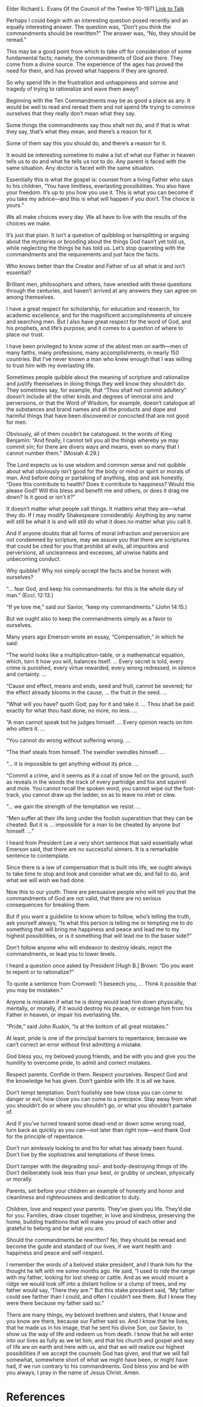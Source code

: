 Elder Richard L. Evans
Of the Council of the Twelve
10-1971
[Link to Talk](https://www.churchofjesuschrist.org/study/general-conference/1971/10/should-the-commandments-be-rewritten?lang=eng)

Perhaps I could begin with an interesting question posed recently and an equally interesting answer. The question was, “Don’t you think the commandments should be rewritten?” The answer was, “No, they should be reread.”

This may be a good point from which to take off for consideration of some fundamental facts; namely, the commandments of God are there. They come from a divine source. The experience of the ages has proved the need for them, and has proved what happens if they are ignored.

So why spend life in the frustration and unhappiness and sorrow and tragedy of trying to rationalize and wave them away?

Beginning with the Ten Commandments may be as good a place as any. It would be well to read and reread them and not spend life trying to convince ourselves that they really don’t mean what they say.

Some things the commandments say thou shalt not do, and if that is what they say, that’s what they mean, and there’s a reason for it.

Some of them say this you should do, and there’s a reason for it.

It would be interesting sometime to make a list of what our Father in heaven tells us to do and what he tells us not to do. Any parent is faced with the same situation. Any doctor is faced with the same situation.

Essentially this is what the gospel is: counsel from a living Father who says to his children, “You have limitless, everlasting possibilities. You also have your freedom. It’s up to you how you use it. This is what you can become if you take my advice—and this is what will happen if you don’t. The choice is yours.”

We all make choices every day. We all have to live with the results of the choices we make.

It’s just that plain. It isn’t a question of quibbling or hairsplitting or arguing about the mysteries or brooding about the things God hasn’t yet told us, while neglecting the things he has told us. Let’s stop quarreling with the commandments and the requirements and just face the facts.

Who knows better than the Creator and Father of us all what is and isn’t essential?

Brilliant men, philosophers and others, have wrestled with these questions through the centuries, and haven’t arrived at any answers they can agree on among themselves.

I have a great respect for scholarship, for education and research, for academic excellence, and for the magnificent accomplishments of sincere and searching men. But I also have great respect for the word of God, and his prophets, and life’s purpose; and it comes to a question of where to place our trust.

I have been privileged to know some of the ablest men on earth—men of many faiths, many professions, many accomplishments, in nearly 150 countries. But I’ve never known a man who knew enough that I was willing to trust him with my everlasting life.

Sometimes people quibble about the meaning of scripture and rationalize and justify themselves in doing things they well know they shouldn’t do. They sometimes say, for example, that “Thou shalt not commit adultery” doesn’t include all the other kinds and degrees of immoral sins and perversions, or that the Word of Wisdom, for example, doesn’t catalogue all the substances and brand names and all the products and dope and harmful things that have been discovered or concocted that are not good for men.

Obviously, all of them couldn’t be catalogued. In the words of King Benjamin: “And finally, I cannot tell you all the things whereby ye may commit sin; for there are divers ways and means, even so many that I cannot number them.” (Mosiah 4:29.)

The Lord expects us to use wisdom and common sense and not quibble about what obviously isn’t good for the body or mind or spirit or morals of man. And before doing or partaking of anything, stop and ask honestly, “Does this contribute to health? Does it contribute to happiness? Would this please God? Will this bless and benefit me and others, or does it drag me down? Is it good or isn’t it?”

It doesn’t matter what people call things. It matters what they are—what they do. If I may modify Shakespeare considerably: Anything by any name will still be what it is and will still do what it does no matter what you call it.

And if anyone doubts that all forms of moral infraction and perversion are not condemned by scripture, may we assure you that there are scriptures that could be cited for you that prohibit all evils, all impurities and perversions, all uncleanness and excesses, all unwise habits and unbecoming conduct.

Why quibble? Why not simply accept the facts and be honest with ourselves?

“… fear God, and keep his commandments: for this is the whole duty of man.” (Eccl. 12:13.)

“If ye love me,” said our Savior, “keep my commandments.” (John 14:15.)

But we ought also to keep the commandments simply as a favor to ourselves.

Many years ago Emerson wrote an essay, “Compensation,” in which he said:

“The world looks like a multiplication-table, or a mathematical equation, which, turn it how you will, balances itself. … Every secret is told, every crime is punished, every virtue rewarded, every wrong redressed, in silence and certainty. …

“Cause and effect, means and ends, seed and fruit, cannot be severed; for the effect already blooms in the cause, … the fruit in the seed. …

“What will you have? quoth God; pay for it and take it. … Thou shalt be paid exactly for what thou hast done, no more, no less. …

“A man cannot speak but he judges himself. … Every opinion reacts on him who utters it. …

“You cannot do wrong without suffering wrong. …

“The thief steals from himself. The swindler swindles himself. …

“… it is impossible to get anything without its price. …

“Commit a crime, and it seems as if a coat of snow fell on the ground, such as reveals in the woods the track of every partridge and fox and squirrel and mole. You cannot recall the spoken word, you cannot wipe out the foot-track, you cannot draw up the ladder, so as to leave no inlet or clew.

“… we gain the strength of the temptation we resist. …

“Men suffer all their life long under the foolish superstition that they can be cheated. But it is … impossible for a man to be cheated by anyone but himself. …”

I heard from President Lee a very short sentence that said essentially what Emerson said, that there are no successful sinners. It is a remarkable sentence to contemplate.

Since there is a law of compensation that is built into life, we ought always to take time to stop and look and consider what we do, and fail to do, and what we will wish we had done.

Now this to our youth: There are persuasive people who will tell you that the commandments of God are not valid, that there are no serious consequences for breaking them.

But if you want a guideline to know whom to follow, who’s telling the truth, ask yourself always, “Is what this person is telling me or tempting me to do something that will bring me happiness and peace and lead me to my highest possibilities, or is it something that will lead me to the baser side?”

Don’t follow anyone who will endeavor to destroy ideals, reject the commandments, or lead you to lower levels.

I heard a question once asked by President [Hugh B.] Brown: “Do you want to repent or to rationalize?”

To quote a sentence from Cromwell: “I beseech you, … Think it possible that you may be mistaken.”

Anyone is mistaken if what he is doing would lead him down physically, mentally, or morally, if it would destroy his peace, or estrange him from his Father in heaven, or impair his everlasting life.

“Pride,” said John Ruskin, “is at the bottom of all great mistakes.”

At least, pride is one of the principal barriers to repentance, because we can’t correct an error without first admitting a mistake.

God bless you, my beloved young friends, and be with you and give you the humility to overcome pride, to admit and correct mistakes.

Respect parents. Confide in them. Respect yourselves. Respect God and the knowledge he has given. Don’t gamble with life. It is all we have.

Don’t tempt temptation. Don’t foolishly see how close you can come to danger or evil, how close you can come to a precipice. Stay away from what you shouldn’t do or where you shouldn’t go, or what you shouldn’t partake of.

And if you’ve turned toward some dead-end or down some wrong road, turn back as quickly as you can—not later than right now—and thank God for the principle of repentance.

Don’t run aimlessly looking to and fro for what has already been found. Don’t live by the sophistries and temptations of these times.

Don’t tamper with the degrading soul- and body-destroying things of life. Don’t deliberately look less than your best, or grubby or unclean, physically or morally.

Parents, set before your children an example of honesty and honor and cleanliness and righteousness and dedication to duty.

Children, love and respect your parents. They’ve given you life. They’d die for you. Families, draw closer together, in love and kindness, preserving the home, building traditions that will make you proud of each other and grateful to belong and be what you are.

Should the commandments be rewritten? No, they should be reread and become the guide and standard of our lives, if we want health and happiness and peace and self-respect.



I remember the words of a beloved stake president, and I thank him for the thought he left with me some months ago. He said, “I used to ride the range with my father, looking for lost sheep or cattle. And as we would mount a ridge we would look off into a distant hollow or a clump of trees, and my father would say, ‘There they are.’” But this stake president said, “My father could see farther than I could, and often I couldn’t see them. But I knew they were there because my father said so.”

There are many things, my beloved brethren and sisters, that I know and you know are there, because our Father said so. And I know that he lives, that he made us in his image, that he sent his divine Son, our Savior, to show us the way of life and redeem us from death. I know that he will enter into our lives as fully as we let him, and that his church and gospel and way of life are on earth and here with us, and that we will realize our highest possibilities if we accept the counsels God has given, and that we will fall somewhat, somewhere short of what we might have been, or might have had, if we run contrary to his commandments. God bless you and be with you always, I pray in the name of Jesus Christ. Amen.

# References
